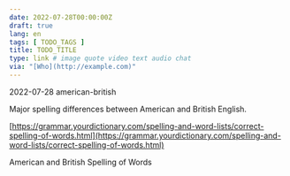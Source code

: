 ```yaml
---
date: 2022-07-28T00:00:00Z
draft: true
lang: en
tags: [ TODO_TAGS ]
title: TODO_TITLE
type: link # image quote video text audio chat
via: "[Who](http://example.com)"
---
```



2022-07-28 american-british


Major spelling differences between American and British English.

[https://grammar.yourdictionary.com/spelling-and-word-lists/correct-spelling-of-words.html](https://grammar.yourdictionary.com/spelling-and-word-lists/correct-spelling-of-words.html)

American and British Spelling of Words
